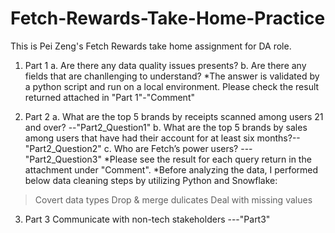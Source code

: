 # Fetch-Rewards-Take-Home-Practice
This is Pei Zeng's Fetch Rewards take home assignment for DA role.
1. Part 1
   a. Are there any data quality issues presents?
   b. Are there any fields that are chanllenging to understand?
*The answer is validated by a python script and run on a local environment. Please check the result returned attached in "Part 1"-"Comment"

2. Part 2
   a. What are the top 5 brands by receipts scanned among users 21 and over? --"Part2_Question1"
   b. What are the top 5 brands by sales among users that have had their account for at least six months?--"Part2_Question2"
   c. Who are Fetch’s power users? ---"Part2_Question3"
*Please see the result for each query return in the attachment under "Comment".
*Before analyzing the data, I performed below data cleaning steps by utilizing Python and Snowflake:
>Covert data types
>Drop & merge dulicates
>Deal with missing values

3. Part 3
   Communicate with non-tech stakeholders ---"Part3"




